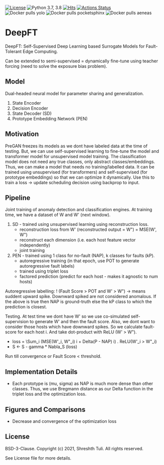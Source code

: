[![License](https://img.shields.io/badge/License-BSD%203--Clause-red.svg)](https://github.com/imperial-qore/PreGAN/blob/master/LICENSE)
![Python 3.7, 3.8](https://img.shields.io/badge/python-3.7%20%7C%203.8-blue.svg)
[![Hits](https://hits.seeyoufarm.com/api/count/incr/badge.svg?url=https%3A%2F%2Fgithub.com%2Fimperial-qore%2FDeepFT&count_bg=%23FFC401&title_bg=%23555555&icon=&icon_color=%23E7E7E7&title=hits&edge_flat=false)](https://hits.seeyoufarm.com)
[![Actions Status](https://github.com/imperial-qore/SimpleFogSim/workflows/DeFog-Benchmarks/badge.svg)](https://github.com/imperial-qore/DeepFT/actions)
<br>
![Docker pulls yolo](https://img.shields.io/docker/pulls/shreshthtuli/yolo?label=docker%20pulls%3A%20yolo)
![Docker pulls pocketsphinx](https://img.shields.io/docker/pulls/shreshthtuli/pocketsphinx?label=docker%20pulls%3A%20pocketsphinx)
![Docker pulls aeneas](https://img.shields.io/docker/pulls/shreshthtuli/aeneas?label=docker%20pulls%3A%20aeneas)

# DeepFT

DeepFT: Self-Supervised Deep Learning based Surrogate Models for Fault-Tolerant Edge Computing.

Can be extended to semi-supervised = dynamically fine-tune using teacher forcing (need to solve the exposure bias problem).


## Model
Dual-headed neural model for parameter sharing and generalization.
1. State Encoder
2. Decision Encoder
3. State Decoder (SD)
4. Prototype Embedding Network (PEN)

## Motivation

PreGAN freezes its models as we dont have labeled data at the time of testing. 
But, we can use self-supervised learning to fine-tune the model and transformer model for unsupervised model training. The classification model does not need any true classes, only abstract classes/embeddings. Thus, we can make a model that needs no training/labelled data. It can be trained using unsupervised (for transformers) and self-supervised (for prototype embeddings) so that we can optimize it dynamically. Use this to train a loss -> update scheduling decision using backprop to input. 

## Pipeline

Joint training of anomaly detection and classification engines. 
At training time, we have a dataset of W and W' (next window).
1. SD - trained using unsupervised learning using reconstruction loss. 
	- reconstruction loss from W' (reconstructed output = W") = MSE(W', W")
	- reconstruct each dimension (i.e. each host feature vector independently)
	- joint training
2. PEN - trained using 1 class for no-fault (NAP), k classes for faults (kP).
	- autoregressive training (in that epoch, use POT to generate autoregressive fault labels)
	- trained using triplet loss
	- factored prediction (predict for each host - makes it agnostic to num hosts)

Autoregressive labelling: ! (Fault Score > POT and W' > W") -> means suddent upward spike.
Downward spiked are not considered anomalous. If the above is true then NAP is ground-truth else the kP
class to which the prediction is closest.

Testing. At test time we dont have W' so we use co-simulated self-supervision to generate W' and then the 
fault score. Also, we dont want to consider those hosts which have downward spikes. So we calculate
fault-score for each host i. And take dot-product with ReLU (W' > W").
- loss = \Sum\_i (MSE(W'\_i, W"\_i) i + Delta(P - NAP) i) . ReLU(W'\_i > W"\_i)
- S <- S - gamma * Nabla_S (loss)

Run till convergence or Fault Score < threshold.

## Implementation Details

- Each prototype is (mu, sigma) as NAP is much more dense than other classes. Thus, we use Bregmann distance as
our Delta function in the triplet loss and the optimization loss.

## Figures and Comparisons

- Decrease and convergence of the optimization loss

## License

BSD-3-Clause. 
Copyright (c) 2021, Shreshth Tuli.
All rights reserved.

See License file for more details.
